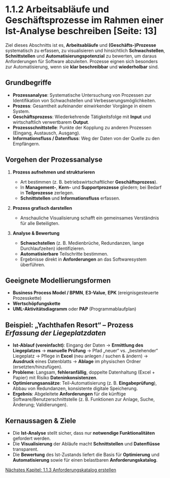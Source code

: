 

# 1.1.2 Arbeitsabläufe und Geschäftsprozesse im Rahmen einer Ist-Analyse beschreiben [Seite: 13]

Ziel dieses Abschnitts ist es, **Arbeitsabläufe** und **(Geschäfts-)Prozesse** systematisch zu erfassen, zu visualisieren und hinsichtlich **Schwachstellen**, **Schnittstellen** und **Automatisierungspotenzial** zu bewerten, um daraus Anforderungen für Software abzuleiten. Prozesse eignen sich besonders zur Automatisierung, wenn sie **klar beschreibbar** und **wiederholbar** sind. 

## Grundbegriffe

* **Prozessanalyse**: Systematische Untersuchung von Prozessen zur Identifikation von Schwachstellen und Verbesserungsmöglichkeiten.
* **Prozess**: Gesamtheit aufeinander einwirkender Vorgänge in einem System.
* **Geschäftsprozess**: Wiederkehrende Tätigkeitsfolge mit **Input** und wirtschaftlich verwertbarem **Output**.
* **Prozessschnittstelle**: Punkte der Kopplung zu anderen Prozessen (Eingang, Austausch, Ausgang).
* **Informationsfluss / Datenfluss**: Weg der Daten von der Quelle zu den Empfängern.

## Vorgehen der Prozessanalyse

1. **Prozess aufnehmen und strukturieren**

   * Art bestimmen (z. B. betriebswirtschaftlicher **Geschäftsprozess**).
   * In **Management-**, **Kern-** und **Supportprozesse** gliedern; bei Bedarf in **Teilprozesse** zerlegen.
   * **Schnittstellen** und **Informationsfluss** erfassen.
2. **Prozess grafisch darstellen**

   * Anschauliche Visualisierung schafft ein gemeinsames Verständnis für alle Beteiligten.
3. **Analyse & Bewertung**

   * **Schwachstellen** (z. B. Medienbrüche, Redundanzen, lange Durchlaufzeiten) identifizieren.
   * **Automatisierbare** Teilschritte bestimmen.
   * Ergebnisse direkt in **Anforderungen** an das Softwaresystem überführen.

## Geeignete Modellierungsformen

* **Business Process Model / BPMN**, **E3-Value**, **EPK** (ereignisgesteuerte Prozesskette)
* **Wertschöpfungskette**
* **UML-Aktivitätsdiagramm** oder **PAP** (Programmablaufplan)

## Beispiel: „Yachthafen Resort“ – Prozess *Erfassung der Liegeplatzdaten*

* **Ist-Ablauf (vereinfacht)**: Eingang der Daten → **Ermittlung des Liegeplatzes** → **manuelle Prüfung** → Pfad „neuer“ vs. „bestehender“ Liegeplatz → Pflege in **Excel** (neu anlegen / suchen & ändern) → **Ausdruck** eines Datenblatts → **Ablage** im physischen Ordner (ersetzten/hinzufügen).
* **Probleme**: Langsam, **fehleranfällig**, doppelte Datenhaltung (Excel + Papier) mit Risiko **Dateninkonsistenzen**.
* **Optimierungsansätze**: Teil-Automatisierung (z. B. **Eingabeprüfung**), Abbau von Redundanzen, konsistente digitale Speicherung.
* **Ergebnis**: Abgeleitete **Anforderungen** für die künftige Software/Benutzerschnittstelle (z. B. Funktionen zur Anlage, Suche, Änderung; Validierungen).

## Kernaussagen & Ziele

* Die **Ist-Analyse** stellt sicher, dass nur **notwendige Funktionalitäten** gefordert werden.
* Die **Visualisierung** der Abläufe macht **Schnittstellen** und **Datenflüsse** transparent.
* Die **Bewertung** des Ist-Zustands liefert die Basis für **Optimierung** und **Automatisierung** sowie für einen belastbaren **Anforderungskatalog**.


[Nächstes Kapitel: 1.1.3 Anforderungskatalog erstellen ](1.1.3_Anforderungskatalog_erstellen.md)